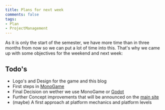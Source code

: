 ```yaml
---
title: Plans for next week
comments: false
tags: 
- Plan
- ProjectManagement
---
```

As it is only the start of the semester, we have more time than in three months from now so we can put a lot of time into this.
That's why we came up with some objectives for the weekend and next week:

## Todo's
- Logo's and Design for the game and this blog
- First steps in [MonoGame](https://www.monogame.net/)
- Final Decision on wether we use MonoGame or [Godot](https://godotengine.org/)
- Further Concept improvements that will be announced on the [main site](blog.newmanity.eu)
- (maybe) A first approach at platform mechanics and platform levels 